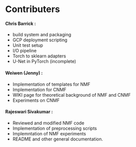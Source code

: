 # Contributers

#### Chris Barrick :
  + build system and packaging
  + GCP deployment scripting
  + Unit test setup
  + I/O pipeline
  + Torch to sklearn adapters
  + U-Net in PyTorch (incomplete)
#### Weiwen (Jenny) :
  + Implementation of templates for NMF
  + Implementation for CNMF
  + WIKI page for theoretical background of NMF and CNMF
  + Experiments on CNMF
#### Rajeswari Sivakumar :
  + Reviewed and modified NMF code
  + Implementation of preprocessing scripts
  + Implemntation of NMF experiments
  + README and other general documentation.
